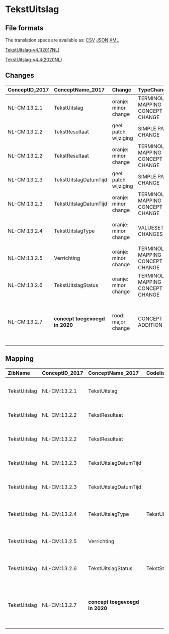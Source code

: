 # TekstUitslag
## File formats

The translation specs are available as: 
[CSV](../csv/TekstUitslag.csv) [JSON](../json/TekstUitslag.json) [XML](../xml/TekstUitslag.xml)



[TekstUitslag-v4.1(2017NL)](https://zibs.nl/wiki/TekstUitslag-v4.1(2017NL))

[TekstUitslag-v4.4(2020NL)](https://zibs.nl/wiki/TekstUitslag-v4.4(2020NL))









## Changes

| ConceptID_2017   | ConceptName_2017               | Change                | TypeChange                         | Impact_heen   | TRANSLATIE_spec_heen                                               | Impact_terug   | TRANSLATIE_spec_terug                                                                                                                                      | Omschrijving                                                |
|:-----------------|:-------------------------------|:----------------------|:-----------------------------------|:--------------|:-------------------------------------------------------------------|:---------------|:-----------------------------------------------------------------------------------------------------------------------------------------------------------|:------------------------------------------------------------|
| NL-CM:13.2.1     | TekstUitslag                   | oranje: minor change  | TERMINOLOGY MAPPING CONCEPT CHANGE | Medium        | SCT DefintionCode [blank] -> [371525003 Clinical procedure report] | Medium         | SCT DefintionCode  [371525003 Clinical procedure report] -> [blank]                                                                                        | SNOMED CT DefintionCode concept aangepast                   |
| NL-CM:13.2.2     | TekstResultaat                 | geel: patch wijziging | SIMPLE PATCH CHANGE                | Low           |                                                                    | Low            |                                                                                                                                                            | Aanpassing spelfout in defintie concept TekstResultaat.     |
| NL-CM:13.2.2     | TekstResultaat                 | oranje: minor change  | TERMINOLOGY MAPPING CONCEPT CHANGE | Medium        | SCT DefintionCode [blank] -> [423100009 Results section]           | Medium         | SCT DefintionCode [423100009 Results section] -> [blank]                                                                                                   | SNOMED CT DefintionCode concept aangepast                   |
| NL-CM:13.2.3     | TekstUitslagDatumTijd          | geel: patch wijziging | SIMPLE PATCH CHANGE                | Low           |                                                                    | Low            |                                                                                                                                                            | Tekstwijzging defintie concept                              |
| NL-CM:13.2.3     | TekstUitslagDatumTijd          | oranje: minor change  | TERMINOLOGY MAPPING CONCEPT CHANGE | Medium        | SCT DefintionCode [blank] -> [399651003 Date of report]            | Medium         | SCT DefintionCode [399651003 Date of report] -> [blank]                                                                                                    | SNOMED CT DefintionCode concept aangepast                   |
| NL-CM:13.2.4     | TekstUitslagType               | oranje: minor change  | VALUESET CHANGES                   | Low           | valuesets 2017 -> valueset 2020 regel                              | Medium         | valuesets 2017 <- valueset 2020 regel                                                                                                                      | SNOMED code PET CT aan TekstuitslagTypeCodelijst toegevoegd |
| NL-CM:13.2.5     | Verrichting                    | oranje: minor change  | TERMINOLOGY MAPPING CONCEPT CHANGE | Medium        | SCT DefintionCode [363714003 Interprets] -> [71388002 Verrichting] | Medium         | SCT DefintionCode  [71388002 Verrichting] -> [363714003 Interprets]                                                                                        | SNOMED CT DefintionCode concept aangepast                   |
| NL-CM:13.2.6     | TekstUitslagStatus             | oranje: minor change  | TERMINOLOGY MAPPING CONCEPT CHANGE | Medium        | SCT DefintionCode [blank] -> [308552006 Status van verslag]        | Medium         | SCT DefintionCode [308552006 Status van verslag] -> [blank]                                                                                                | SNOMED CT DefintionCode concept aangepast                   |
| NL-CM:13.2.7     | **concept toegevoegd in 2020** | rood: major change    | CONCEPT ADDITION                   | Low           |                                                                    | High           | IF [blank] source->target ELSE [maak een relatie tussen het beeld of verwijzging naar beeld beschikbaar duidelijk als vrije tekst naar een 2017 ontvanger] | Element toegevoegd om naar beeldmateriaal te verwijzen.     |

## Mapping

| ZibName      | ConceptID_2017   | ConceptName_2017               | Codelists_2017            | Change                | ConceptID_2020   | ConceptName_2020      | Codelists_2020            | Bits     | Omschrijving                                                | TypeChange                         | Impact_heen   | TRANSLATIE_spec_heen                                               | Impact_terug   | TRANSLATIE_spec_terug                                                                                                                                      |
|:-------------|:-----------------|:-------------------------------|:--------------------------|:----------------------|:-----------------|:----------------------|:--------------------------|:---------|:------------------------------------------------------------|:-----------------------------------|:--------------|:-------------------------------------------------------------------|:---------------|:-----------------------------------------------------------------------------------------------------------------------------------------------------------|
| TekstUitslag | NL-CM:13.2.1     | TekstUitslag                   |                           | oranje: minor change  | NL-CM:13.2.1     | TekstUitslag          |                           | ZIB-1187 | SNOMED CT DefintionCode concept aangepast                   | TERMINOLOGY MAPPING CONCEPT CHANGE | Medium        | SCT DefintionCode [blank] -> [371525003 Clinical procedure report] | Medium         | SCT DefintionCode  [371525003 Clinical procedure report] -> [blank]                                                                                        |
| TekstUitslag | NL-CM:13.2.2     | TekstResultaat                 |                           | geel: patch wijziging | NL-CM:13.2.2     | TekstResultaat        |                           | ZIB-955  | Aanpassing spelfout in defintie concept TekstResultaat.     | SIMPLE PATCH CHANGE                | Low           |                                                                    | Low            |                                                                                                                                                            |
| TekstUitslag | NL-CM:13.2.2     | TekstResultaat                 |                           | oranje: minor change  | NL-CM:13.2.2     | TekstResultaat        |                           | ZIB-1187 | SNOMED CT DefintionCode concept aangepast                   | TERMINOLOGY MAPPING CONCEPT CHANGE | Medium        | SCT DefintionCode [blank] -> [423100009 Results section]           | Medium         | SCT DefintionCode [423100009 Results section] -> [blank]                                                                                                   |
| TekstUitslag | NL-CM:13.2.3     | TekstUitslagDatumTijd          |                           | geel: patch wijziging | NL-CM:13.2.3     | TekstUitslagDatumTijd |                           | ZIB-955  | Tekstwijzging defintie concept                              | SIMPLE PATCH CHANGE                | Low           |                                                                    | Low            |                                                                                                                                                            |
| TekstUitslag | NL-CM:13.2.3     | TekstUitslagDatumTijd          |                           | oranje: minor change  | NL-CM:13.2.3     | TekstUitslagDatumTijd |                           | ZIB-1187 | SNOMED CT DefintionCode concept aangepast                   | TERMINOLOGY MAPPING CONCEPT CHANGE | Medium        | SCT DefintionCode [blank] -> [399651003 Date of report]            | Medium         | SCT DefintionCode [399651003 Date of report] -> [blank]                                                                                                    |
| TekstUitslag | NL-CM:13.2.4     | TekstUitslagType               | TekstUitslagTypeCodelijst | oranje: minor change  | NL-CM:13.2.4     | TekstUitslagType      | TekstUitslagTypeCodelijst | ZIB-630  | SNOMED code PET CT aan TekstuitslagTypeCodelijst toegevoegd | VALUESET CHANGES                   | Low           | valuesets 2017 -> valueset 2020 regel                              | Medium         | valuesets 2017 <- valueset 2020 regel                                                                                                                      |
| TekstUitslag | NL-CM:13.2.5     | Verrichting                    |                           | oranje: minor change  | NL-CM:13.2.5     | Verrichting           |                           | ZIB-1187 | SNOMED CT DefintionCode concept aangepast                   | TERMINOLOGY MAPPING CONCEPT CHANGE | Medium        | SCT DefintionCode [363714003 Interprets] -> [71388002 Verrichting] | Medium         | SCT DefintionCode  [71388002 Verrichting] -> [363714003 Interprets]                                                                                        |
| TekstUitslag | NL-CM:13.2.6     | TekstUitslagStatus             | TekstStatusCodelijst      | oranje: minor change  | NL-CM:13.2.6     | TekstUitslagStatus    | TekstStatusCodelijst      | ZIB-1187 | SNOMED CT DefintionCode concept aangepast                   | TERMINOLOGY MAPPING CONCEPT CHANGE | Medium        | SCT DefintionCode [blank] -> [308552006 Status van verslag]        | Medium         | SCT DefintionCode [308552006 Status van verslag] -> [blank]                                                                                                |
| TekstUitslag | NL-CM:13.2.7     | **concept toegevoegd in 2020** |                           | rood: major change    | NL-CM:13.2.7     | VisueelResultaat      |                           | ZIB-631  | Element toegevoegd om naar beeldmateriaal te verwijzen.     | CONCEPT ADDITION                   | Low           |                                                                    | High           | IF [blank] source->target ELSE [maak een relatie tussen het beeld of verwijzging naar beeld beschikbaar duidelijk als vrije tekst naar een 2017 ontvanger] |

